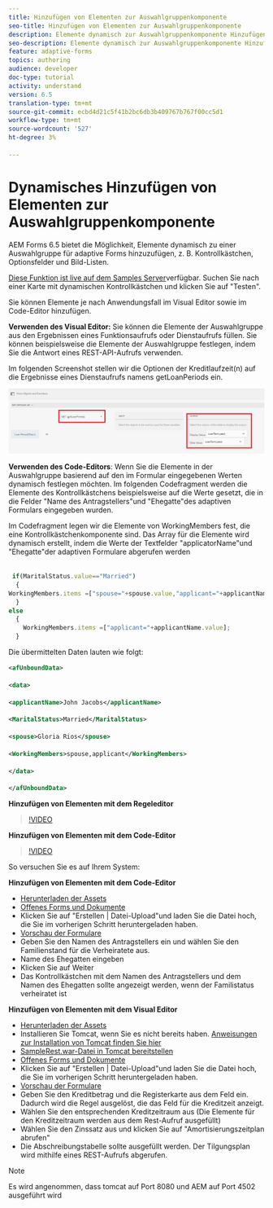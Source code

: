 ```yaml
---
title: Hinzufügen von Elementen zur Auswahlgruppenkomponente
seo-title: Hinzufügen von Elementen zur Auswahlgruppenkomponente
description: Elemente dynamisch zur Auswahlgruppenkomponente Hinzufügen
seo-description: Elemente dynamisch zur Auswahlgruppenkomponente Hinzufügen
feature: adaptive-forms
topics: authoring
audience: developer
doc-type: tutorial
activity: understand
version: 6.5
translation-type: tm+mt
source-git-commit: ecbd4d21c5f41b2bc6db3b409767b767f00cc5d1
workflow-type: tm+mt
source-wordcount: '527'
ht-degree: 3%

---
```




# Dynamisches Hinzufügen von Elementen zur Auswahlgruppenkomponente

AEM Forms 6.5 bietet die Möglichkeit, Elemente dynamisch zu einer Auswahlgruppe für adaptive Forms hinzuzufügen, z. B. Kontrollkästchen, Optionsfelder und Bild-Listen.

[Diese Funktion ist live auf dem Samples Server](https://forms.enablementadobe.com/content/samples/samples.html?query=0)verfügbar. Suchen Sie nach einer Karte mit dynamischen Kontrollkästchen und klicken Sie auf &quot;Testen&quot;.


Sie können Elemente je nach Anwendungsfall im Visual Editor sowie im Code-Editor hinzufügen.

**Verwenden des Visual Editor:** Sie können die Elemente der Auswahlgruppe aus den Ergebnissen eines Funktionsaufrufs oder Dienstaufrufs füllen. Sie können beispielsweise die Elemente der Auswahlgruppe festlegen, indem Sie die Antwort eines REST-API-Aufrufs verwenden.

Im folgenden Screenshot stellen wir die Optionen der Kreditlaufzeit(n) auf die Ergebnisse eines Dienstaufrufs namens getLoanPeriods ein.

![Regeleditor](assets/ruleeditor.png)

**Verwenden des Code-Editors**: Wenn Sie die Elemente in der Auswahlgruppe basierend auf den im Formular eingegebenen Werten dynamisch festlegen möchten. Im folgenden Codefragment werden die Elemente des Kontrollkästchens beispielsweise auf die Werte gesetzt, die in die Felder &quot;Name des Antragstellers&quot;und &quot;Ehegatte&quot;des adaptiven Formulars eingegeben wurden.

Im Codefragment legen wir die Elemente von WorkingMembers fest, die eine Kontrollkästchenkomponente sind. Das Array für die Elemente wird dynamisch erstellt, indem die Werte der Textfelder &quot;applicatorName&quot;und &quot;Ehegatte&quot;der adaptiven Formulare abgerufen werden

```javascript
 
 if(MaritalStatus.value=="Married")
  {
WorkingMembers.items =["spouse="+spouse.value,"applicant="+applicantName.value];
  }
else
  {
    WorkingMembers.items =["applicant="+applicantName.value];
  }
```

Die übermittelten Daten lauten wie folgt:

```xml
<afUnboundData>

<data>

<applicantName>John Jacobs</applicantName>

<MaritalStatus>Married</MaritalStatus>

<spouse>Gloria Rios</spouse>

<WorkingMembers>spouse,applicant</WorkingMembers>

</data>

</afUnboundData>
```

**Hinzufügen von Elementen mit dem Regeleditor**

>[!VIDEO](https://video.tv.adobe.com/v/26847?quality=12&learn=on)

**Hinzufügen von Elementen mit dem Code-Editor**

>[!VIDEO](https://video.tv.adobe.com/v/26848?quality=12&learn=on)

So versuchen Sie es auf Ihrem System:

**Hinzufügen von Elementen mit dem Code-Editor**

* [Herunterladen der Assets](assets/usingthecodeeditor.zip)
* [Offenes Forms und Dokumente](http://localhost:4502/aem/forms.html/content/dam/formsanddocuments)
* Klicken Sie auf &quot;Erstellen | Datei-Upload&quot;und laden Sie die Datei hoch, die Sie im vorherigen Schritt heruntergeladen haben.
* [Vorschau der Formulare](http://localhost:4502/content/dam/formsanddocuments/simpleform/jcr:content?wcmmode=disabled)
* Geben Sie den Namen des Antragstellers ein und wählen Sie den Familienstand für die Verheiratete aus.
* Name des Ehegatten eingeben
* Klicken Sie auf Weiter
* Das Kontrollkästchen mit dem Namen des Antragstellers und dem Namen des Ehegatten sollte angezeigt werden, wenn der Familistatus verheiratet ist

**Hinzufügen von Elementen mit dem Visual Editor**

* [Herunterladen der Assets](assets/usingthevisualeditor.zip)
* Installieren Sie Tomcat, wenn Sie es nicht bereits haben. [Anweisungen zur Installation von Tomcat finden Sie hier](https://docs.adobe.com/content/help/en/experience-manager-learn/forms/ic-print-channel-tutorial/introduction.html)
* [SampleRest.war-Datei in Tomcat bereitstellen](https://forms.enablementadobe.com/content/DemoServerBundles/SampleRest.war)
* [Offenes Forms und Dokumente](http://localhost:4502/aem/forms.html/content/dam/formsanddocuments)
* Klicken Sie auf &quot;Erstellen | Datei-Upload&quot;und laden Sie die Datei hoch, die Sie im vorherigen Schritt heruntergeladen haben.
* [Vorschau der Formulare](http://localhost:4502/content/dam/formsanddocuments/amortizationschedule/jcr:content?wcmmode=disabled)
* Geben Sie den Kreditbetrag und die Registerkarte aus dem Feld ein. Dadurch wird die Regel ausgelöst, die das Feld für die Kreditzeit anzeigt.
* Wählen Sie den entsprechenden Kreditzeitraum aus (Die Elemente für den Kreditzeitraum werden aus dem Rest-Aufruf ausgefüllt)
* Wählen Sie den Zinssatz aus und klicken Sie auf &quot;Amortisierungszeitplan abrufen&quot;
* Die Abschreibungstabelle sollte ausgefüllt werden. Der Tilgungsplan wird mithilfe eines REST-Aufrufs abgerufen.

>[!NOTE]
> Es wird angenommen, dass tomcat auf Port 8080 und AEM auf Port 4502 ausgeführt wird
